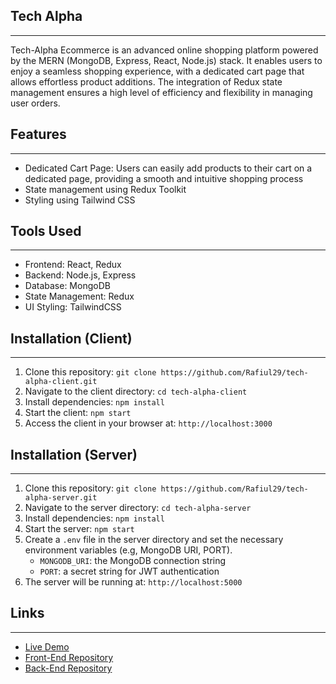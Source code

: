
## Tech Alpha
---
Tech-Alpha Ecommerce is an advanced online shopping platform powered by the MERN (MongoDB, Express, React, Node.js) stack. It enables users to enjoy a seamless shopping experience, with a dedicated cart page that allows effortless product additions. The integration of Redux state management ensures a high level of efficiency and flexibility in managing user orders.

## Features
---
- Dedicated Cart Page: Users can easily add products to their cart on a dedicated page, providing a smooth and intuitive shopping process
- State management using Redux Toolkit
- Styling using Tailwind CSS

## Tools Used
---
- Frontend: React, Redux
- Backend: Node.js, Express
- Database: MongoDB
- State Management: Redux
- UI Styling: TailwindCSS

## Installation (Client)
---
1. Clone this repository: `git clone https://github.com/Rafiul29/tech-alpha-client.git`
2. Navigate to the client directory: `cd tech-alpha-client`
3. Install dependencies: `npm install`
4. Start the client: `npm start`
5. Access the client in your browser at: `http://localhost:3000`

## Installation (Server)
---
1. Clone this repository: `git clone https://github.com/Rafiul29/tech-alpha-server.git`
2. Navigate to the server directory: `cd tech-alpha-server`
3. Install dependencies: `npm install`
4. Start the server: `npm start`
5.  Create a `.env` file in the server directory and set the necessary environment variables (e.g, MongoDB URI, PORT).
    - `MONGODB_URI`: the MongoDB connection string
    - `PORT`: a secret string for JWT authentication
6. The server will be running at: `http://localhost:5000`

## Links
---
- [Live Demo](https://tech-alpha-nu.vercel.app/)
- [Front-End Repository](https://github.com/Rafiul29/tech-alpha-client.git)
- [Back-End Repository](https://github.com/Rafiul29/tech-alpha-server.git)
